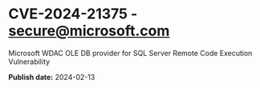 # CVE-2024-21375 - secure@microsoft.com

Microsoft WDAC OLE DB provider for SQL Server Remote Code Execution Vulnerability

**Publish date:** 2024-02-13
